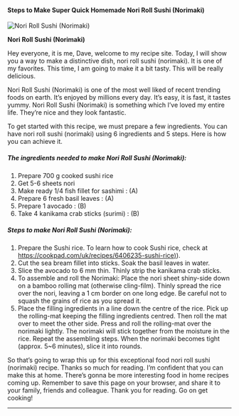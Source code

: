             

#### Steps to Make Super Quick Homemade Nori Roll Sushi (Norimaki)

![Nori Roll Sushi (Norimaki)](https://img-global.cpcdn.com/recipes/89316052b8b6f730/751x532cq70/nori-roll-sushi-norimaki-recipe-main-photo.jpg)

**Nori Roll Sushi (Norimaki)**

Hey everyone, it is me, Dave, welcome to my recipe site. Today, I will show you a way to make a distinctive dish, nori roll sushi (norimaki). It is one of my favorites. This time, I am going to make it a bit tasty. This will be really delicious.

Nori Roll Sushi (Norimaki) is one of the most well liked of recent trending foods on earth. It’s enjoyed by millions every day. It’s easy, it is fast, it tastes yummy. Nori Roll Sushi (Norimaki) is something which I’ve loved my entire life. They’re nice and they look fantastic.

To get started with this recipe, we must prepare a few ingredients. You can have nori roll sushi (norimaki) using 6 ingredients and 5 steps. Here is how you can achieve it.

##### The ingredients needed to make Nori Roll Sushi (Norimaki):

1.  Prepare 700 g cooked sushi rice
2.  Get 5-6 sheets nori
3.  Make ready 1/4 fish fillet for sashimi : (A)
4.  Prepare 6 fresh basil leaves : (A)
5.  Prepare 1 avocado : (B)
6.  Take 4 kanikama crab sticks (surimi) : (B)

##### Steps to make Nori Roll Sushi (Norimaki):

1.  Prepare the Sushi rice. To learn how to cook Sushi rice, check at [https://cookpad.com/uk/recipes/6406235-sushi-rice)](https://cookpad.com/uk/recipes/6406235-sushi-rice)).
2.  Cut the sea bream fillet into sticks. Soak the basil leaves in water.
3.  Slice the avocado to 6 mm thin. Thinly strip the kanikama crab sticks.
4.  To assemble and roll the Norimaki: Place the nori sheet shiny-side down on a bamboo rolling mat (otherwise cling-film). Thinly spread the rice over the nori, leaving a 1 cm border on one long edge. Be careful not to squash the grains of rice as you spread it.
5.  Place the filling ingredients in a line down the centre of the rice. Pick up the rolling-mat keeping the filling ingredients centred. Then roll the mat over to meet the other side. Press and roll the rolling-mat over the norimaki lightly. The norimaki will stick together from the moisture in the rice. Repeat the assembling steps. When the norimaki becomes tight (approx. 5~6 minutes), slice it into rounds.

So that’s going to wrap this up for this exceptional food nori roll sushi (norimaki) recipe. Thanks so much for reading. I’m confident that you can make this at home. There’s gonna be more interesting food in home recipes coming up. Remember to save this page on your browser, and share it to your family, friends and colleague. Thank you for reading. Go on get cooking!

* * *